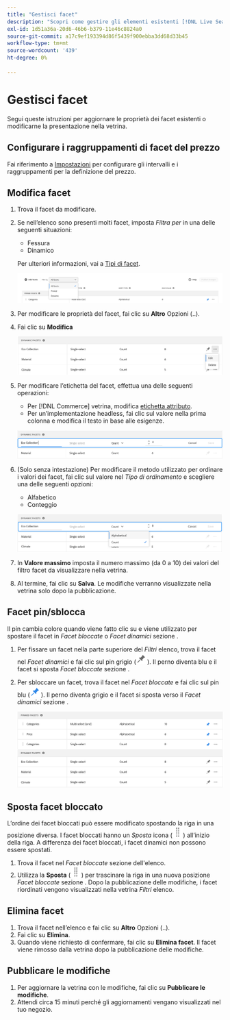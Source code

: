 ```yaml
---
title: "Gestisci facet"
description: "Scopri come gestire gli elementi esistenti [!DNL Live Search] facet."
exl-id: 1d51a36a-20d6-46b6-b379-11e46c8824a0
source-git-commit: a17c9ef193394d86f5439f900ebba3dd68d33b45
workflow-type: tm+mt
source-wordcount: '439'
ht-degree: 0%

---
```


# Gestisci facet

Segui queste istruzioni per aggiornare le proprietà dei facet esistenti o modificarne la presentazione nella vetrina.

## Configurare i raggruppamenti di facet del prezzo

Fai riferimento a [Impostazioni](settings.md) per configurare gli intervalli e i raggruppamenti per la definizione del prezzo.

## Modifica facet

1. Trova il facet da modificare.
1. Se nell’elenco sono presenti molti facet, imposta *Filtra per* in una delle seguenti situazioni:

   * Fessura
   * Dinamico

   Per ulteriori informazioni, vai a [Tipi di facet](facets-type.md).

   ![Facet filtro](assets/facets-filter-by-cropped.png)

1. Per modificare le proprietà del facet, fai clic su **Altro** Opzioni (..).
1. Fai clic su **Modifica**

   ![Opzioni di modifica](assets/facet-edit-menu.png)

1. Per modificare l’etichetta del facet, effettua una delle seguenti operazioni:

   * Per [!DNL Commerce] vetrina, modifica [etichetta attributo](https://docs.magento.com/user-guide/stores/attributes-product.html).
   * Per un’implementazione headless, fai clic sul valore nella prima colonna e modifica il testo in base alle esigenze.

   ![Modifica etichetta](assets/facet-edit-label.png)

1. (Solo senza intestazione) Per modificare il metodo utilizzato per ordinare i valori dei facet, fai clic sul valore nel *Tipo di ordinamento* e scegliere una delle seguenti opzioni:

   * Alfabetico
   * Conteggio

   ![Modifica conteggio](assets/facets-edit-count.png)

1. In **Valore massimo** imposta il numero massimo (da 0 a 10) dei valori del filtro facet da visualizzare nella vetrina.
1. Al termine, fai clic su **Salva**.
Le modifiche verranno visualizzate nella vetrina solo dopo la pubblicazione.

## Facet pin/sblocca

Il pin cambia colore quando viene fatto clic su e viene utilizzato per spostare il facet in *Facet bloccate* o *Facet dinamici* sezione .

1. Per fissare un facet nella parte superiore del *Filtri* elenco, trova il facet nel *Facet dinamici* e fai clic sul pin grigio (![Selettore pin](assets/btn-pin-gray.png)).
Il perno diventa blu e il facet si sposta *Facet bloccate* sezione .
1. Per sbloccare un facet, trova il facet nel *Facet bloccate* e fai clic sul pin blu (![Selettore pin](assets/btn-pin-blue.png)).
Il perno diventa grigio e il facet si sposta verso il *Facet dinamici* sezione .

   ![Facet fissi e dinamici](assets/facets-pinned-unpinned.png)

## Sposta facet bloccato

L’ordine dei facet bloccati può essere modificato spostando la riga in una posizione diversa. I facet bloccati hanno un *Sposta* icona (![Selettore di spostamento](assets/btn-move.png)) all’inizio della riga. A differenza dei facet bloccati, i facet dinamici non possono essere spostati.

1. Trova il facet nel *Facet bloccate* sezione dell&#39;elenco.
1. Utilizza la **Sposta** (![Selettore di spostamento](assets/btn-move.png)) per trascinare la riga in una nuova posizione *Facet bloccate* sezione .
Dopo la pubblicazione delle modifiche, i facet riordinati vengono visualizzati nella vetrina *Filtri* elenco.

## Elimina facet

1. Trova il facet nell’elenco e fai clic su **Altro** Opzioni (..).
1. Fai clic su **Elimina**.
1. Quando viene richiesto di confermare, fai clic su **Elimina facet**.
Il facet viene rimosso dalla vetrina dopo la pubblicazione delle modifiche.

## Pubblicare le modifiche

1. Per aggiornare la vetrina con le modifiche, fai clic su **Pubblicare le modifiche**.
1. Attendi circa 15 minuti perché gli aggiornamenti vengano visualizzati nel tuo negozio.
